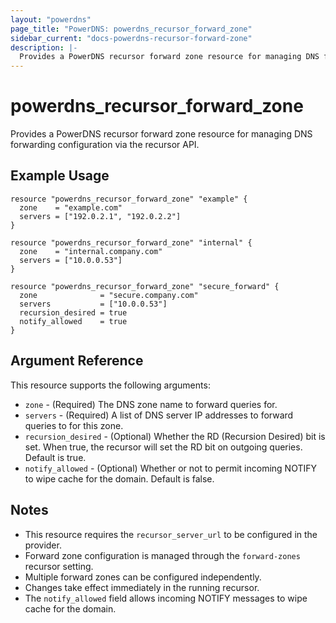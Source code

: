 ```yaml
---
layout: "powerdns"
page_title: "PowerDNS: powerdns_recursor_forward_zone"
sidebar_current: "docs-powerdns-recursor-forward-zone"
description: |-
  Provides a PowerDNS recursor forward zone resource for managing DNS forwarding configuration via the recursor API.
---
```


# powerdns_recursor_forward_zone

Provides a PowerDNS recursor forward zone resource for managing DNS forwarding configuration via the recursor API.

## Example Usage

```hcl
resource "powerdns_recursor_forward_zone" "example" {
  zone    = "example.com"
  servers = ["192.0.2.1", "192.0.2.2"]
}

resource "powerdns_recursor_forward_zone" "internal" {
  zone    = "internal.company.com"
  servers = ["10.0.0.53"]
}

resource "powerdns_recursor_forward_zone" "secure_forward" {
  zone              = "secure.company.com"
  servers           = ["10.0.0.53"]
  recursion_desired = true
  notify_allowed    = true
}
```

## Argument Reference

This resource supports the following arguments:

- `zone` - (Required) The DNS zone name to forward queries for.
- `servers` - (Required) A list of DNS server IP addresses to forward queries to for this zone.
- `recursion_desired` - (Optional) Whether the RD (Recursion Desired) bit is set. When true, the recursor will set the RD bit on outgoing queries. Default is true.
- `notify_allowed` - (Optional) Whether or not to permit incoming NOTIFY to wipe cache for the domain. Default is false.

## Notes

- This resource requires the `recursor_server_url` to be configured in the provider.
- Forward zone configuration is managed through the `forward-zones` recursor setting.
- Multiple forward zones can be configured independently.
- Changes take effect immediately in the running recursor.
- The `notify_allowed` field allows incoming NOTIFY messages to wipe cache for the domain.


